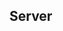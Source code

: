 <!--
 * @Author: June
 * @Description:
 * @Date: 2024-06-05 08:30:08
 * @LastEditTime: 2024-06-05 08:33:04
 * @LastEditors: June
 * @FilePath: \mine-pro\packages\server\SERVER.md
-->

## Server
